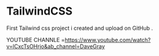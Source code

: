 # TailwindCSS
First Tailwind css project i created and upload on GitHub .

YOUTUBE CHANNLE =https://www.youtube.com/watch?v=lCxcTsOHrjo&ab_channel=DaveGray
